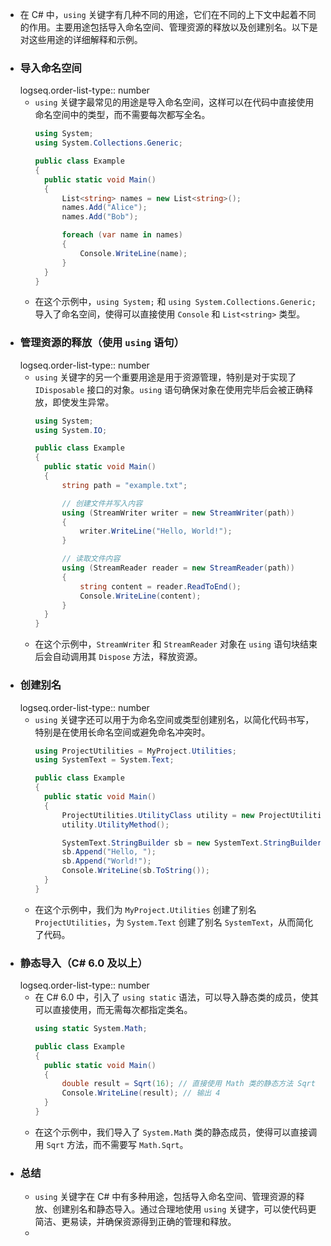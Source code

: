 - 在 C# 中，`using` 关键字有几种不同的用途，它们在不同的上下文中起着不同的作用。主要用途包括导入命名空间、管理资源的释放以及创建别名。以下是对这些用途的详细解释和示例。
- ### 导入命名空间 
  logseq.order-list-type:: number
	- `using` 关键字最常见的用途是导入命名空间，这样可以在代码中直接使用命名空间中的类型，而不需要每次都写全名。
	  ```csharp
	  using System;
	  using System.Collections.Generic;
	  
	  public class Example
	  {
	    public static void Main()
	    {
	        List<string> names = new List<string>();
	        names.Add("Alice");
	        names.Add("Bob");
	  
	        foreach (var name in names)
	        {
	            Console.WriteLine(name);
	        }
	    }
	  }
	  ```
	- 在这个示例中，`using System;` 和 `using System.Collections.Generic;` 导入了命名空间，使得可以直接使用 `Console` 和 `List<string>` 类型。
- ### 管理资源的释放（使用 `using` 语句） 
  logseq.order-list-type:: number
	- `using` 关键字的另一个重要用途是用于资源管理，特别是对于实现了 `IDisposable` 接口的对象。`using` 语句确保对象在使用完毕后会被正确释放，即使发生异常。
	  ```csharp
	  using System;
	  using System.IO;
	  
	  public class Example
	  {
	    public static void Main()
	    {
	        string path = "example.txt";
	  
	        // 创建文件并写入内容
	        using (StreamWriter writer = new StreamWriter(path))
	        {
	            writer.WriteLine("Hello, World!");
	        }
	  
	        // 读取文件内容
	        using (StreamReader reader = new StreamReader(path))
	        {
	            string content = reader.ReadToEnd();
	            Console.WriteLine(content);
	        }
	    }
	  }
	  ```
	- 在这个示例中，`StreamWriter` 和 `StreamReader` 对象在 `using` 语句块结束后会自动调用其 `Dispose` 方法，释放资源。
- ### 创建别名 
  logseq.order-list-type:: number
	- `using` 关键字还可以用于为命名空间或类型创建别名，以简化代码书写，特别是在使用长命名空间或避免命名冲突时。
	  ```csharp
	  using ProjectUtilities = MyProject.Utilities;
	  using SystemText = System.Text;
	  
	  public class Example
	  {
	    public static void Main()
	    {
	        ProjectUtilities.UtilityClass utility = new ProjectUtilities.UtilityClass();
	        utility.UtilityMethod();
	  
	        SystemText.StringBuilder sb = new SystemText.StringBuilder();
	        sb.Append("Hello, ");
	        sb.Append("World!");
	        Console.WriteLine(sb.ToString());
	    }
	  }
	  ```
	- 在这个示例中，我们为 `MyProject.Utilities` 创建了别名 `ProjectUtilities`，为 `System.Text` 创建了别名 `SystemText`，从而简化了代码。
- ### 静态导入（C# 6.0 及以上） 
  logseq.order-list-type:: number
	- 在 C# 6.0 中，引入了 `using static` 语法，可以导入静态类的成员，使其可以直接使用，而无需每次都指定类名。
	  ```csharp
	  using static System.Math;
	  
	  public class Example
	  {
	    public static void Main()
	    {
	        double result = Sqrt(16); // 直接使用 Math 类的静态方法 Sqrt
	        Console.WriteLine(result); // 输出 4
	    }
	  }
	  ```
	- 在这个示例中，我们导入了 `System.Math` 类的静态成员，使得可以直接调用 `Sqrt` 方法，而不需要写 `Math.Sqrt`。
- ### 总结
	- `using` 关键字在 C# 中有多种用途，包括导入命名空间、管理资源的释放、创建别名和静态导入。通过合理地使用 `using` 关键字，可以使代码更简洁、更易读，并确保资源得到正确的管理和释放。
	-